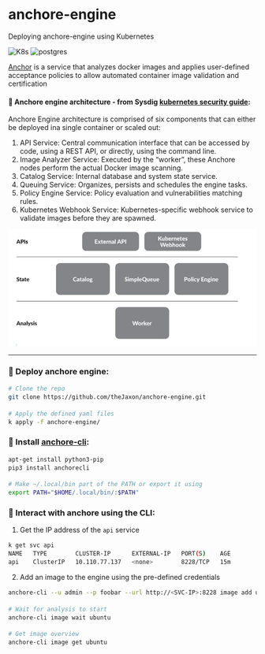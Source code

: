 # anchore-engine
Deploying anchore-engine using Kubernetes

![K8s](https://img.shields.io/badge/-kubernetes-326CE5?style=for-the-badge&logo=kubernetes&logoColor=white)
![postgres](https://img.shields.io/badge/-Postgres-005571?style=for-the-badge&logo=PostgreSQL&logoColor=white)

[Anchor](https://github.com/anchore/anchore-engine) is a service that analyzes docker images and applies user-defined acceptance policies to allow automated container image validation and certification 

#### :small_blue_diamond: Anchore engine architecture - from Sysdig [ kubernetes security guide](https://sysdig.com/blog/kubernetes-security-guide/):
Anchore Engine architecture is comprised of six components that can either be deployed ina single container or scaled out:
1. API Service: Central communication interface that can be accessed by code, using a REST API, or directly, using the command line.
2. Image Analyzer Service: Executed by the “worker”, these Anchore nodes perform the actual Docker image scanning.
3. Catalog Service: Internal database and system state service.
4. Queuing Service: Organizes, persists and schedules the engine tasks.
5. Policy Engine Service: Policy evaluation and vulnerabilities matching rules.
6. Kubernetes Webhook Service: Kubernetes-specific webhook service to validate images before they are spawned.

![Anchore-architecture](https://github.com/theJaxon/anchore-engine/blob/main/etc/anchore-architecture.jpg)

---

### :small_blue_diamond: Deploy anchore engine:
```bash
# Clone the repo 
git clone https://github.com/theJaxon/anchore-engine.git

# Apply the defined yaml files 
k apply -f anchore-engine/
```

### :small_blue_diamond: Install [anchore-cli](https://github.com/anchore/anchore-cli):
```bash
apt-get install python3-pip
pip3 install anchorecli

# Make ~/.local/bin part of the PATH or export it using
export PATH="$HOME/.local/bin/:$PATH"
```

### :small_blue_diamond: Interact with anchore using the CLI:
1. Get the IP address of the `api` service 
```bash
k get svc api
NAME   TYPE        CLUSTER-IP      EXTERNAL-IP   PORT(S)    AGE
api    ClusterIP   10.110.77.137   <none>        8228/TCP   15m
```
2. Add an image to the engine using the pre-defined credentials
```bash
anchore-cli --u admin --p foobar --url http://<SVC-IP>:8228 image add ubuntu

# Wait for analysis to start 
anchore-cli image wait ubuntu

# Get image overview
anchore-cli image get ubuntu
```
